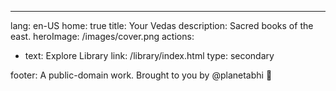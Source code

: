 ---
lang: en-US
home: true
title: Your Vedas
description: Sacred books of the east.
heroImage: /images/cover.png
actions:
  - text: Explore Library
    link: /library/index.html
    type: secondary

footer: A public-domain work. Brought to you by @planetabhi 🙏